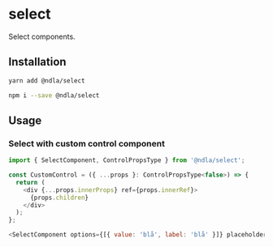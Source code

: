 # select

Select components.

## Installation

```sh
yarn add @ndla/select
```

```sh
npm i --save @ndla/select
```

## Usage

### Select with custom control component

```js
import { SelectComponent, ControlPropsType } from '@ndla/select';

const CustomControl = ({ ...props }: ControlPropsType<false>) => {
  return (
    <div {...props.innerProps} ref={props.innerRef}>
      {props.children}
    </div>
  );
};

<SelectComponent options={[{ value: 'blå', label: 'blå' }]} placeholder="Farger" ControlComponent={CustomControl} />;
```
